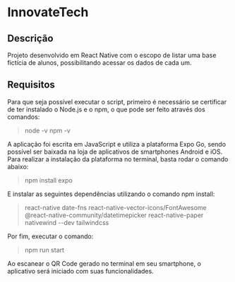 # InnovateTech

## Descrição
Projeto desenvolvido em React Native com o escopo de listar uma base fictícia de alunos, possibilitando acessar os dados de cada um.

## Requisitos

Para que seja possível executar o script, primeiro é necessário se certificar de ter instalado o Node.js e o npm, o que pode ser feito através dos comandos: 

> node -v
> npm -v

A aplicação foi escrita em JavaScript e utiliza a plataforma Expo Go, sendo possível ser baixada na loja de aplicativos de smartphones Android e iOS. Para realizar a instalação da plataforma no terminal, basta rodar o comando abaixo:

> npm install expo

E instalar as seguintes dependências utilizando o comando npm install:

> react-native
> date-fns
> react-native-vector-icons/FontAwesome
> @react-native-community/datetimepicker
> react-native-paper
> nativewind
> --dev tailwindcss

Por fim, executar o comando:

> npm run start

Ao escanear o QR Code gerado no terminal em seu smartphone, o aplicativo será iniciado com suas funcionalidades.
